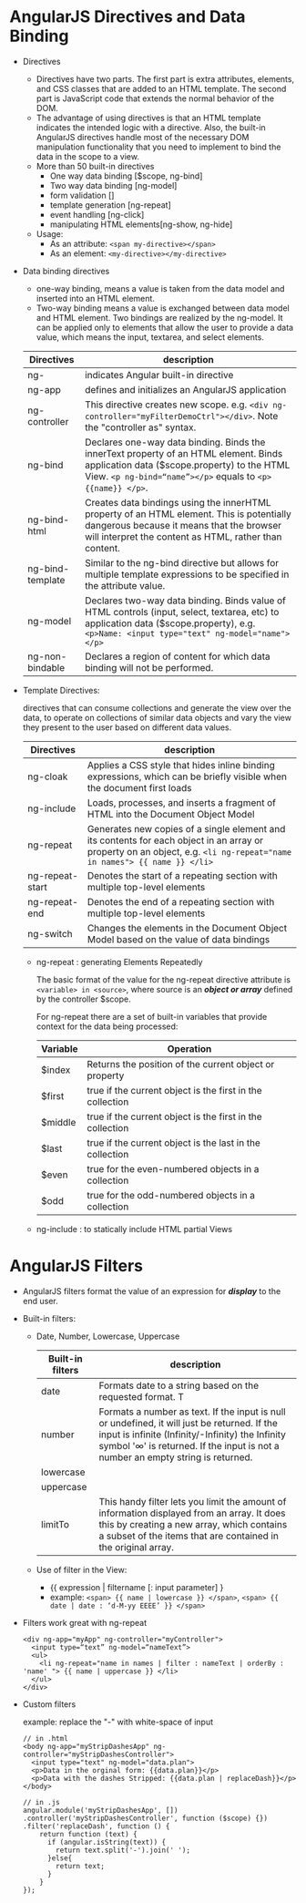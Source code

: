# AngularJS Directives and Data Binding

- Directives
  - Directives have two parts. The first part is extra attributes, elements, and CSS classes that are added to an HTML template. The second part is JavaScript code that extends the normal behavior of the DOM.
  - The advantage of using directives is that an HTML template indicates the intended logic with a directive. Also, the built-in AngularJS directives handle most of the necessary DOM manipulation functionality that you need to implement to bind the data in the scope to a view.
  - More than 50 built-in directives
    - One way data binding [$scope, ng-bind] 
    - Two way data binding [ng-model] 
    - form validation [] 
    - template generation [ng-repeat] 
    - event handling [ng-click] 
    - manipulating HTML elements[ng-show, ng-hide]
  - Usage:
    - As an attribute: `<span my-directive></span>`
    - As an element: `<my-directive></my-directive>`
  
- Data binding directives
  - one-way binding, means a value is taken from the data model and inserted into an HTML element.
  - Two-way binding means a value is exchanged between data model and HTML element. Two bindings are realized by the ng-model. It can be applied only to elements that allow the user to provide a data value, which means the input, textarea, and select elements.

  Directives | description
  ---- | ----------------------------------------------
  ng- | indicates Angular built-in directive
  ng-app | defines and initializes an AngularJS application
  ng-controller | This directive creates new scope. e.g. `<div ng-controller="myFilterDemoCtrl"></div>`. Note the "controller as" syntax.
  ng-bind | Declares one-way data binding. Binds the innerText property of an HTML element. Binds application data ($scope.property) to the HTML View. `<p ng-bind=“name”></p>` equals to `<p> {{name}} </p>`.
  ng-bind-html | Creates data bindings using the innerHTML property of an HTML element. This is potentially dangerous because it means that the browser will interpret the content as HTML, rather than content.
  ng-bind-template | Similar to the ng-bind directive but allows for multiple template expressions to be specified in the attribute value.
  ng-model | Declares two-way data binding. Binds value of HTML controls (input, select, textarea, etc) to application data ($scope.property), e.g. `<p>Name: <input type="text" ng-model="name"></p>`
  ng-non-bindable | Declares a region of content for which data binding will not be performed.
  
- Template Directives:

  directives that can consume collections and generate the view over the data, to operate on collections of similar data objects and vary the view they present to the user based on different data values.
  
    Directives | description
    ---------- | --------------------------------------------
    ng-cloak | Applies a CSS style that hides inline binding expressions, which can be briefly visible when the document first loads
    ng-include | Loads, processes, and inserts a fragment of HTML into the Document Object Model
    ng-repeat | Generates new copies of a single element and its contents for each object in an array or property on an object, e.g. `<li ng-repeat="name in names"> {{ name }} </li>`
    ng-repeat-start | Denotes the start of a repeating section with multiple top-level elements
    ng-repeat-end | Denotes the end of a repeating section with multiple top-level elements
    ng-switch | Changes the elements in the Document Object Model based on the value of data bindings
  
  - ng-repeat : generating Elements Repeatedly
  
    The basic format of the value for the ng-repeat directive attribute is `<variable> in <source>`, where source is an _**object or array**_ defined by the controller $scope.
    
    For ng-repeat there are a set of built-in variables that provide context for the data being processed:
    
    Variable | Operation
    -------- | --------------------------------------------------------
    $index | Returns the position of the current object or property
    $first | true if the current object is the first in the collection 
    $middle | true if the current object is the first in the collection 
    $last | true if the current object is the last in the collection 
    $even | true for the even-numbered objects in a collection 
    $odd | true for the odd-numbered objects in a collection
    
  - ng-include : to statically include HTML partial Views
  
# AngularJS Filters

- AngularJS filters format the value of an expression for _**display**_ to the end user.

- Built-in filters:
  - Date, Number, Lowercase, Uppercase
  
    Built-in filters | description
    ---------------- | ----------------------------------
    date | Formats date to a string based on the requested format. T
    number | Formats a number as text. If the input is null or undefined, it will just be returned. If the input is infinite (Infinity/-Infinity) the Infinity symbol '∞' is returned. If the input is not a number an empty string is returned.
    lowercase | 
    uppercase | 
    limitTo | This handy filter lets you limit the amount of information displayed from an array. It does this by creating a new array, which contains a subset of the items that are contained in the original array.
  
  - Use of filter in the View:
    - {{ expression | filtername [: input parameter] }
    - example: `<span> {{ name | lowercase }} </span>`, `<span> {{ date | date : ‘d-M-yy EEEE’ }} </span>`
    
- Filters work great with ng-repeat
  ```
  <div ng-app="myApp" ng-controller="myController"> 
    <input type=“text” ng-model=“nameText”>
    <ul>
      <li ng-repeat="name in names | filter : nameText | orderBy : 'name' "> {{ name | uppercase }} </li> 
    </ul>
  </div>
  ```
  
- Custom filters

  example: replace the "-" with white-space of input
  ```
  // in .html
  <body ng-app="myStripDashesApp" ng-controller="myStripDashesController">
    <input type="text" ng-model="data.plan">
    <p>Data in the orginal form: {{data.plan}}</p>
    <p>Data with the dashes Stripped: {{data.plan | replaceDash}}</p>
  </body>
  
  // in .js
  angular.module('myStripDashesApp', [])
  .controller('myStripDashesController', function ($scope) {})
  .filter('replaceDash', function () {
      return function (text) {
        if (angular.isString(text)) {
          return text.split('-').join(' ');
        }else{
          return text;
        }
      }
  });  
  ```
  
  
